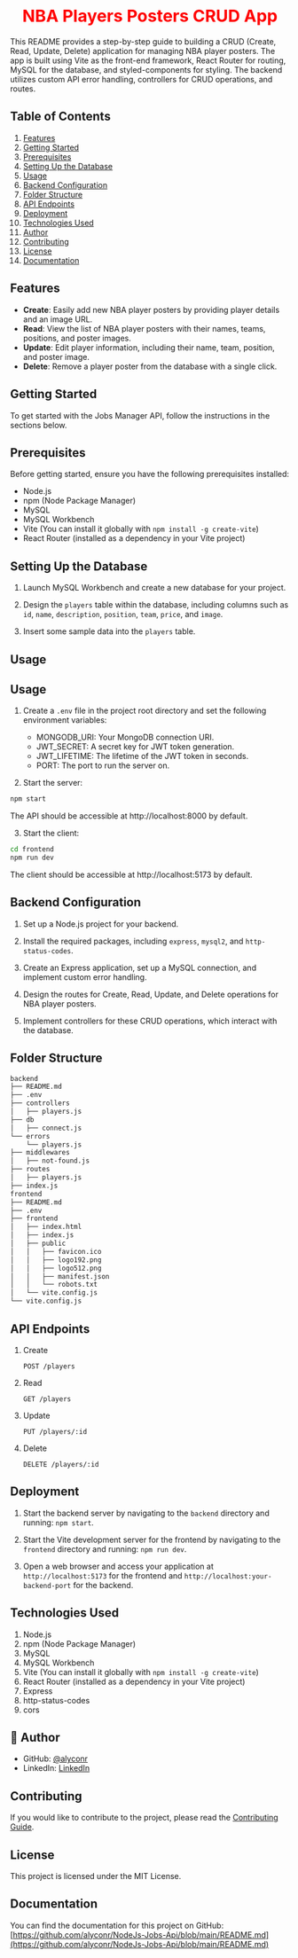 <div align="center">
 <h1 style="font-size: 30px; color: #FF0000">NBA Players Posters CRUD App </h1>
 </div>


This README provides a step-by-step guide to building a CRUD (Create, Read, Update, Delete) application for managing NBA player posters. The app is built using Vite as the front-end framework, React Router for routing, MySQL for the database, and styled-components for styling. The backend utilizes custom API error handling, controllers for CRUD operations, and routes.

## Table of Contents

1. [Features](#features)
2. [Getting Started](#getting-started)
3. [Prerequisites](#prerequisites)
4. [Setting Up the Database](#setting-up-the-database)
5. [Usage](#usage)
6. [Backend Configuration](#backend-configuration)
7. [Folder Structure](#folder-structure)
8. [API Endpoints](#api-endpoints)
9. [Deployment](#deployment)
10. [Technologies Used](#technologies-used)
11. [Author](#author)
12. [Contributing](#contributing)
13. [License](#license)
14. [Documentation](#documentation)

## Features


- **Create**: Easily add new NBA player posters by providing player details and an image URL.
- **Read**: View the list of NBA player posters with their names, teams, positions, and poster images.
- **Update**: Edit player information, including their name, team, position, and poster image.
- **Delete**: Remove a player poster from the database with a single click.

## Getting Started

To get started with the Jobs Manager API, follow the instructions in the sections below.

## Prerequisites

Before getting started, ensure you have the following prerequisites installed:

- Node.js
- npm (Node Package Manager)
- MySQL
- MySQL Workbench
- Vite (You can install it globally with `npm install -g create-vite`)
- React Router (installed as a dependency in your Vite project)

## Setting Up the Database


1. Launch MySQL Workbench and create a new database for your project.

2. Design the `players` table within the database, including columns such as `id`, `name`, `description`,  `position`, `team`, `price`, and `image`.

3. Insert some sample data into the `players` table.

## Usage


## Usage

1. Create a `.env` file in the project root directory and set the following environment variables:

   * MONGODB_URI: Your MongoDB connection URI.
   * JWT_SECRET: A secret key for JWT token generation.
   * JWT_LIFETIME: The lifetime of the JWT token in seconds.
   * PORT: The port to run the server on.

2. Start the server:
```bash
npm start
```
The API should be accessible at http://localhost:8000 by default.

3. Start the client:
```bash
cd frontend
npm run dev
```
The client should be accessible at http://localhost:5173 by default.


## Backend Configuration


1. Set up a Node.js project for your backend.

2. Install the required packages, including `express`, `mysql2`, and `http-status-codes`.

3. Create an Express application, set up a MySQL connection, and implement custom error handling.

4. Design the routes for Create, Read, Update, and Delete operations for NBA player posters.

5. Implement controllers for these CRUD operations, which interact with the database.


## Folder Structure


```bash
backend
├── README.md
├── .env
├── controllers
│   ├── players.js
├── db
│   ├── connect.js
└── errors
    └── players.js
├── middlewares
│   ├── not-found.js
├── routes 
│   ├── players.js
├── index.js      
frontend
├── README.md
├── .env
├── frontend
│   ├── index.html
│   ├── index.js
│   ├── public
│   │   ├── favicon.ico
│   │   ├── logo192.png
│   │   ├── logo512.png
│   │   ├── manifest.json
│   │   └── robots.txt
│   └── vite.config.js
└── vite.config.js
```


## API Endpoints

1. Create
    ```
    POST /players
    
    ```
2. Read
    ```
    GET /players

    ```
3. Update

    ```
    PUT /players/:id

    ```
4. Delete

    ```
    DELETE /players/:id
    ```

## Deployment


1. Start the backend server by navigating to the `backend` directory and running: `npm start`.

2. Start the Vite development server for the frontend by navigating to the `frontend` directory and running: `npm run dev`.

3. Open a web browser and access your application at `http://localhost:5173` for the frontend and `http://localhost:your-backend-port` for the backend.


## Technologies Used

1. Node.js
2. npm (Node Package Manager)
3. MySQL
4. MySQL Workbench
5. Vite (You can install it globally with `npm install -g create-vite`)
6. React Router (installed as a dependency in your Vite project)
7. Express
8. http-status-codes
9. cors

## 👤 Author


- GitHub: [@alyconr](https://github.com/alyconr)
- LinkedIn: [LinkedIn](https://www.linkedin.com/in/jeysson-aly-contreras/)

## Contributing

If you would like to contribute to the project, please read the [Contributing Guide](https://github.com/alyconr/NodeJs-Jobs-Api/blob/main/CONTRIBUTING.md).


## License

This project is licensed under the MIT License.

## Documentation

You can find the documentation for this project on GitHub: [https://github.com/alyconr/NodeJs-Jobs-Api/blob/main/README.md](https://github.com/alyconr/NodeJs-Jobs-Api/blob/main/README.md)



